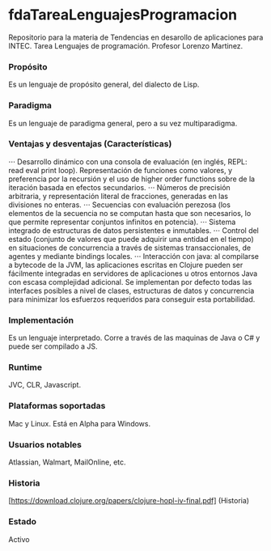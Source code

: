 # fdaTareaLenguajesProgramacion
Repositorio para la materia de Tendencias en desarollo de aplicaciones para INTEC. Tarea Lenguajes de programación. Profesor Lorenzo Martinez.

### Propósito
Es un lenguaje de propósito general, del dialecto de Lisp.

### Paradigma
Es un lenguaje de paradigma general, pero a su vez multiparadigma.

### Ventajas y desventajas (Características)
⋅⋅⋅ Desarrollo dinámico con una consola de evaluación (en inglés, REPL: read eval print loop).
Representación de funciones como valores, y preferencia por la recursión y el uso de higher order functions sobre de la iteración basada en efectos secundarios.
⋅⋅⋅ Números de precisión arbitraria, y representación literal de fracciones, generadas en las divisiones no enteras.
⋅⋅⋅ Secuencias con evaluación perezosa (los elementos de la secuencia no se computan hasta que son necesarios, lo que permite representar conjuntos infinitos en potencia).
⋅⋅⋅ Sistema integrado de estructuras de datos persistentes e inmutables.
⋅⋅⋅ Control del estado (conjunto de valores que puede adquirir una entidad en el tiempo) en situaciones de concurrencia a través de sistemas transaccionales, de agentes y mediante bindings locales.
⋅⋅⋅ Interacción con java: al compilarse a bytecode de la JVM, las aplicaciones escritas en Clojure pueden ser fácilmente integradas en servidores de aplicaciones u otros entornos Java con escasa complejidad adicional. Se implementan por defecto todas las interfaces posibles a nivel de clases, estructuras de datos y concurrencia para minimizar los esfuerzos requeridos para conseguir esta portabilidad.

### Implementación
Es un lenguaje interpretado. Corre a través de las maquinas de Java o C# y puede ser compilado a JS.

### Runtime
JVC, CLR, Javascript.

### Plataformas soportadas
Mac y Linux. Está en Alpha para Windows.

### Usuarios notables
Atlassian, Walmart, MailOnline, etc.

### Historia
[https://download.clojure.org/papers/clojure-hopl-iv-final.pdf] (Historia)

### Estado
Activo
